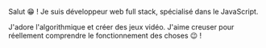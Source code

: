 Salut :grin: ! Je suis développeur web full stack, spécialisé dans le JavaScript.

J'adore l'algorithmique et créer des jeux vidéo. J'aime creuser pour réellement comprendre le fonctionnement des choses :wink: !

<!---
Devmilouch/Devmilouch is a ✨ special ✨ repository because its `README.md` (this file) appears on your GitHub profile.
You can click the Preview link to take a look at your changes.
--->

